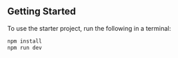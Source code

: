 ## Getting Started

To use the starter project, run the following in a terminal:

```bash
npm install
npm run dev
```
